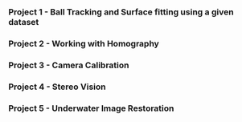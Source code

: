 ### Project 1 - Ball Tracking and Surface fitting using a given dataset
### Project 2 - Working with Homography
### Project 3 - Camera Calibration
### Project 4 - Stereo Vision
### Project 5 - Underwater Image Restoration

